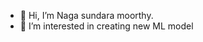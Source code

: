 - 👋 Hi, I’m Naga sundara moorthy.
- 👀 I’m interested in creating new ML model

<!---
Nagusmart123/Nagusmart123 is a ✨ special ✨ repository because its `README.md` (this file) appears on your GitHub profile.
You can click the Preview link to take a look at your changes.
--->
